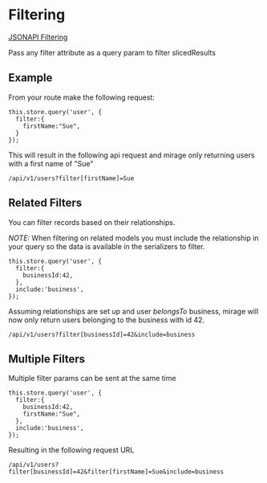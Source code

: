 # Filtering

[JSONAPI Filtering](http://jsonapi.org/format/#fetching-filtering)

Pass any filter attribute as a query param to filter slicedResults

## Example

From your route make the following request:

    this.store.query('user', {
      filter:{
        firstName:"Sue",
      }
    });

This will result in the following api request and mirage only returning users with a first name of "Sue"

    /api/v1/users?filter[firstName]=Sue

## Related Filters

You can filter records based on their relationships.

_NOTE:_ When filtering on related models you must include the relationship in your query so the data is available in the serializers to filter.

    this.store.query('user', {
      filter:{
        businessId:42,
      },
      include:'business',
    });

Assuming relationships are set up and user _belongsTo_ business, mirage will now only return users belonging to the business with id 42.

    /api/v1/users?filter[businessId]=42&include=business

## Multiple Filters

Multiple filter params can be sent at the same time

    this.store.query('user', {
      filter:{
        businessId:42,
        firstName:"Sue",
      },
      include:'business',
    });

Resulting in the following request URL

    /api/v1/users?filter[businessId]=42&filter[firstName]=Sue&include=business
